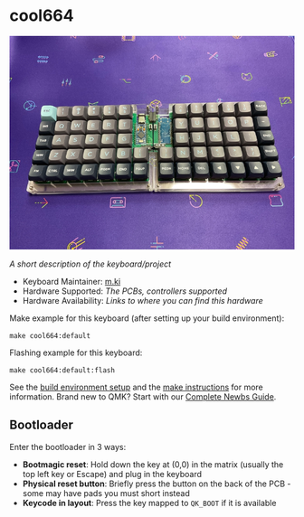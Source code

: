 # cool664

![cool664](img/img00001.jpg)

*A short description of the keyboard/project*

* Keyboard Maintainer: [m.ki](https://github.com/telzo2000)
* Hardware Supported: *The PCBs, controllers supported*
* Hardware Availability: *Links to where you can find this hardware*

Make example for this keyboard (after setting up your build environment):

    make cool664:default

Flashing example for this keyboard:

    make cool664:default:flash

See the [build environment setup](https://docs.qmk.fm/#/getting_started_build_tools) and the [make instructions](https://docs.qmk.fm/#/getting_started_make_guide) for more information. Brand new to QMK? Start with our [Complete Newbs Guide](https://docs.qmk.fm/#/newbs).

## Bootloader

Enter the bootloader in 3 ways:

* **Bootmagic reset**: Hold down the key at (0,0) in the matrix (usually the top left key or Escape) and plug in the keyboard
* **Physical reset button**: Briefly press the button on the back of the PCB - some may have pads you must short instead
* **Keycode in layout**: Press the key mapped to `QK_BOOT` if it is available
